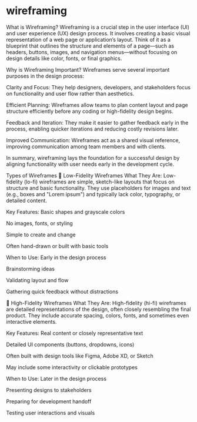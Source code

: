 # wireframing
What is Wireframing?
Wireframing is a crucial step in the user interface (UI) and user experience (UX) design process. It involves creating a basic visual representation of a web page or application’s layout. Think of it as a blueprint that outlines the structure and elements of a page—such as headers, buttons, images, and navigation menus—without focusing on design details like color, fonts, or final graphics.

Why is Wireframing Important?
Wireframes serve several important purposes in the design process:

Clarity and Focus: They help designers, developers, and stakeholders focus on functionality and user flow rather than aesthetics.

Efficient Planning: Wireframes allow teams to plan content layout and page structure efficiently before any coding or high-fidelity design begins.

Feedback and Iteration: They make it easier to gather feedback early in the process, enabling quicker iterations and reducing costly revisions later.

Improved Communication: Wireframes act as a shared visual reference, improving communication among team members and with clients.

In summary, wireframing lays the foundation for a successful design by aligning functionality with user needs early in the development cycle.

Types of Wireframes
🧊 Low-Fidelity Wireframes
What They Are:
Low-fidelity (lo-fi) wireframes are simple, sketch-like layouts that focus on structure and basic functionality. They use placeholders for images and text (e.g., boxes and "Lorem ipsum") and typically lack color, typography, or detailed content.

Key Features:
Basic shapes and grayscale colors

No images, fonts, or styling

Simple to create and change

Often hand-drawn or built with basic tools

When to Use:
Early in the design process

Brainstorming ideas

Validating layout and flow

Gathering quick feedback without distractions

💎 High-Fidelity Wireframes
What They Are:
High-fidelity (hi-fi) wireframes are detailed representations of the design, often closely resembling the final product. They include accurate spacing, colors, fonts, and sometimes even interactive elements.

Key Features:
Real content or closely representative text

Detailed UI components (buttons, dropdowns, icons)

Often built with design tools like Figma, Adobe XD, or Sketch

May include some interactivity or clickable prototypes

When to Use:
Later in the design process

Presenting designs to stakeholders

Preparing for development handoff

Testing user interactions and visuals











